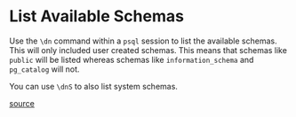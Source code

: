 # List Available Schemas

Use the `\dn` command within a `psql` session to list the available schemas. This will only included user created schemas. This means that schemas like `public` will be listed whereas schemas like `information_schema` and `pg_catalog` will not.

You can use `\dnS` to also list system schemas.

[source](http://www.postgresql.org/docs/current/static/app-psql.html)
